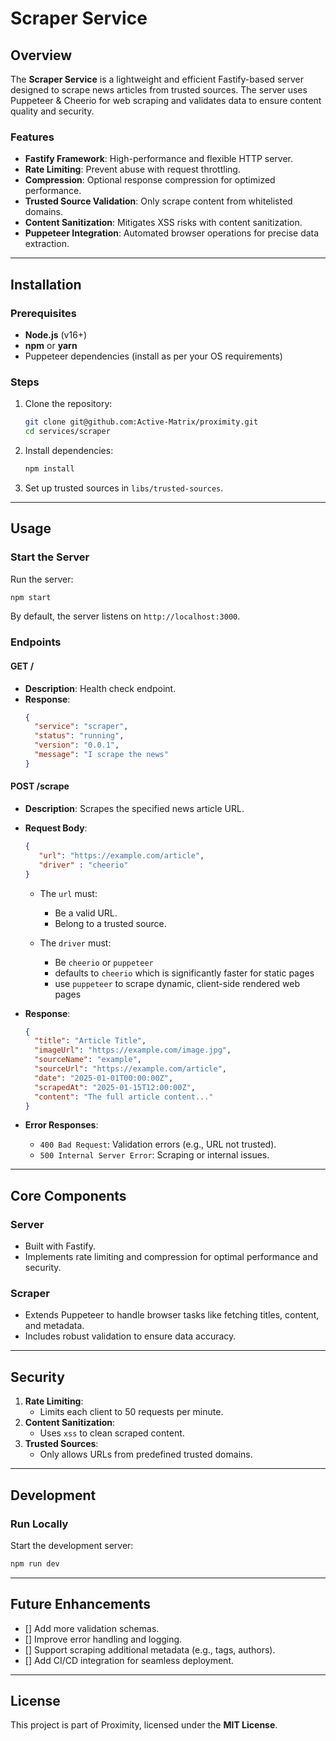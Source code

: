 # Scraper Service

## Overview

The **Scraper Service** is a lightweight and efficient Fastify-based server designed to scrape news articles from trusted sources. The server uses Puppeteer & Cheerio for web scraping and validates data to ensure content quality and security.

### Features

- **Fastify Framework**: High-performance and flexible HTTP server.
- **Rate Limiting**: Prevent abuse with request throttling.
- **Compression**: Optional response compression for optimized performance.
- **Trusted Source Validation**: Only scrape content from whitelisted domains.
- **Content Sanitization**: Mitigates XSS risks with content sanitization.
- **Puppeteer Integration**: Automated browser operations for precise data extraction.

---

## Installation

### Prerequisites

- **Node.js** (v16+)
- **npm** or **yarn**
- Puppeteer dependencies (install as per your OS requirements)

### Steps

1. Clone the repository:

   ```bash
   git clone git@github.com:Active-Matrix/proximity.git
   cd services/scraper
   ```

2. Install dependencies:

   ```bash
   npm install
   ```

3. Set up trusted sources in `libs/trusted-sources`.

---

## Usage

### Start the Server

Run the server:

```bash
npm start
```

By default, the server listens on `http://localhost:3000`.

### Endpoints

#### **GET /**

- **Description**: Health check endpoint.
- **Response**:
  ```json
  {
  	"service": "scraper",
  	"status": "running",
  	"version": "0.0.1",
  	"message": "I scrape the news"
  }
  ```

#### **POST /scrape**

- **Description**: Scrapes the specified news article URL.
- **Request Body**:

  ```json
  {
     "url": "https://example.com/article",
     "driver" : "cheerio"
  }
  ```

  - The `url` must:
    - Be a valid URL.
    - Belong to a trusted source.
   
   - The `driver` must:
      - Be `cheerio` or `puppeteer`
      - defaults to `cheerio` which is significantly faster for static pages
      - use `puppeteer` to scrape dynamic, client-side rendered web pages   

- **Response**:

  ```json
  {
  	"title": "Article Title",
  	"imageUrl": "https://example.com/image.jpg",
  	"sourceName": "example",
  	"sourceUrl": "https://example.com/article",
  	"date": "2025-01-01T00:00:00Z",
  	"scrapedAt": "2025-01-15T12:00:00Z",
  	"content": "The full article content..."
  }
  ```

- **Error Responses**:
  - `400 Bad Request`: Validation errors (e.g., URL not trusted).
  - `500 Internal Server Error`: Scraping or internal issues.

---

## Core Components

### **Server**

- Built with Fastify.
- Implements rate limiting and compression for optimal performance and security.

### **Scraper**

- Extends Puppeteer to handle browser tasks like fetching titles, content, and metadata.
- Includes robust validation to ensure data accuracy.

---

## Security

1. **Rate Limiting**:
   - Limits each client to 50 requests per minute.
2. **Content Sanitization**:
   - Uses `xss` to clean scraped content.
3. **Trusted Sources**:
   - Only allows URLs from predefined trusted domains.

---

## Development

### Run Locally

Start the development server:

```bash
npm run dev
```

---

## Future Enhancements

- [] Add more validation schemas.
- [] Improve error handling and logging.
- [] Support scraping additional metadata (e.g., tags, authors).
- [] Add CI/CD integration for seamless deployment.

---

## License

This project is part of Proximity, licensed under the **MIT License**.
